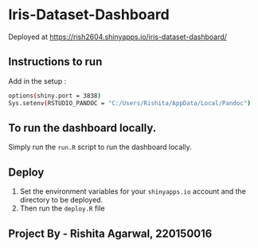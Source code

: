 # Iris-Dataset-Dashboard

Deployed at https://rish2604.shinyapps.io/iris-dataset-dashboard/ 

## Instructions to run

Add in the setup : 
```bash
options(shiny.port = 3838)
Sys.setenv(RSTUDIO_PANDOC = "C:/Users/Rishita/AppData/Local/Pandoc")
```


## To run the dashboard locally.
Simply run the `run.R` script to run the dashboard locally.


## Deploy
1. Set the environment variables for your `shinyapps.io` account and the directory to be deployed.
2. Then run the `deploy.R` file 

## Project By - Rishita Agarwal, 220150016



